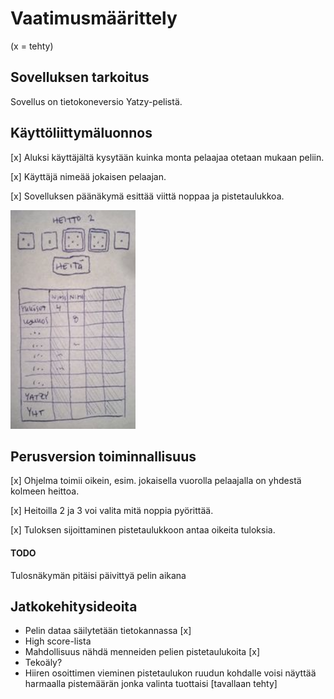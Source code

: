 # Vaatimusmäärittely
(x = tehty)
## Sovelluksen tarkoitus

Sovellus on tietokoneversio Yatzy-pelistä.

## Käyttöliittymäluonnos

[x] Aluksi käyttäjältä kysytään kuinka monta pelaajaa otetaan mukaan peliin.

[x] Käyttäjä nimeää jokaisen pelaajan.

[x] Sovelluksen päänäkymä esittää viittä noppaa ja pistetaulukkoa.

<img src="https://github.com/theJSZ/ot-harjoitustyo/blob/master/dokumentaatio/images/yatzy_gui_draft.jpg" width="200">


## Perusversion toiminnallisuus

[x] Ohjelma toimii oikein, esim. jokaisella vuorolla pelaajalla on yhdestä
kolmeen heittoa.

[x] Heitoilla 2 ja 3 voi valita mitä noppia pyörittää.

[x] Tuloksen sijoittaminen pistetaulukkoon antaa oikeita tuloksia.

#### TODO

Tulosnäkymän pitäisi päivittyä pelin aikana

## Jatkokehitysideoita

- Pelin dataa säilytetään tietokannassa [x]
- High score-lista
- Mahdollisuus nähdä menneiden pelien pistetaulukoita [x]
- Tekoäly?
- Hiiren osoittimen vieminen pistetaulukon ruudun kohdalle voisi näyttää harmaalla pistemäärän jonka valinta tuottaisi [tavallaan tehty]
